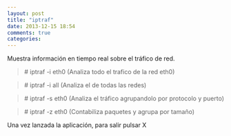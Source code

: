 ```yaml
---
layout: post
title: "iptraf"
date: 2013-12-15 18:54
comments: true
categories: 
---
```

Muestra información en tiempo real sobre el tráfico de red. 

>\# iptraf -i eth0 (Analiza todo el trafico de la red eth0)

>\# iptraf -i all (Analiza el de todas las redes)

>\# iptraf -s eth0 (Analiza el tráfico agrupandolo por protocolo y puerto)

>\# iptraf -z eth0 (Contabiliza paquetes y agrupa por tamaño)

Una vez lanzada la aplicación, para salir pulsar X

